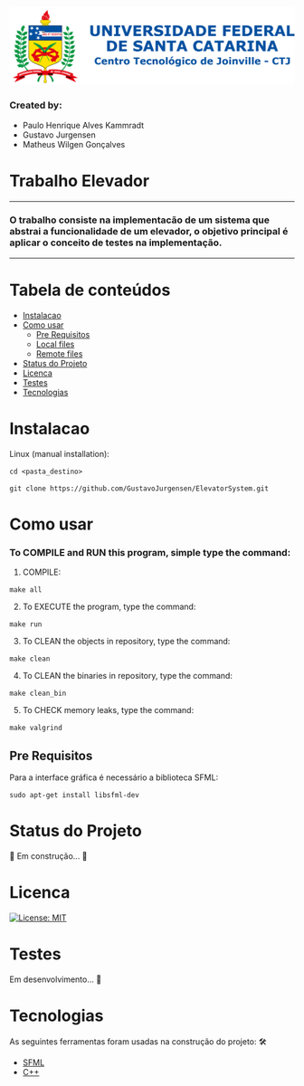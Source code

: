 ![Logo UFSC](/Imagens/brasao_CTJ.png)

### Created by:
- Paulo Henrique Alves Kammradt
- Gustavo Jurgensen
- Matheus Wilgen Gonçalves

# Trabalho Elevador
---
### O trabalho consiste na implementacão de um sistema que abstrai a funcionalidade de um elevador, o objetivo principal é aplicar o conceito de testes na implementação.
---

Tabela de conteúdos
===================
<!--ts-->
   * [Instalacao](#instalacao)
   * [Como usar](#como-usar)
      * [Pre Requisitos](#pre-requisitos)
      * [Local files](#local-files)
      * [Remote files](#remote-files)
   * [Status do Projeto](#status-do-projeto)
   * [Licenca](#licenca)
   * [Testes](#testes)
   * [Tecnologias](#tecnologias)
<!--te-->

Instalacao
==========

Linux (manual installation):

```
cd <pasta_destino>
```
```
git clone https://github.com/GustavoJurgensen/ElevatorSystem.git
```

Como usar
=========

### To COMPILE and RUN this program, simple type the command:
1. COMPILE:
```
make all
```
2. To EXECUTE the program, type the command:
```
make run
```
3. To CLEAN the objects in repository, type the command:
```
make clean
```
4. To CLEAN the binaries in repository, type the command:
```
make clean_bin
```
5. To CHECK memory leaks, type the command:
```
make valgrind
```

Pre Requisitos
--------------

Para a interface gráfica é necessário a biblioteca SFML:

```
sudo apt-get install libsfml-dev
```

Status do Projeto
=================

🚀 Em construção...  🚧

Licenca
=======

[![License: MIT](https://img.shields.io/badge/License-MIT-yellow.svg)](https://opensource.org/licenses/MIT)

Testes
======

Em desenvolvimento... 🚧

Tecnologias
===========

As seguintes ferramentas foram usadas na construção do projeto:
🛠 
- [SFML](https://www.sfml-dev.org/index.php)
- [C++](https://isocpp.org/std/the-standard)